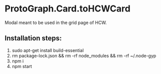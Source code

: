 # ProtoGraph.Card.toHCWCard

Modal meant to be used in the grid page of HCW.

## Installation steps:
1) sudo apt-get install build-essential
2) rm package-lock.json && rm -rf node_modules && rm -rf ~/.node-gyp
3) npm i
4) npm start